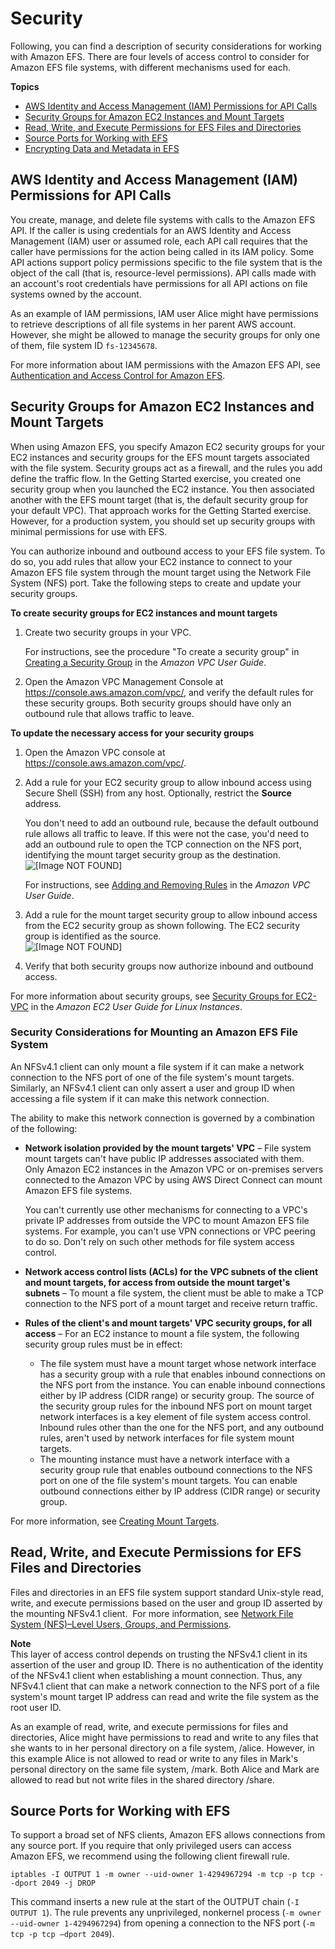 # Security<a name="security-considerations"></a>

Following, you can find a description of security considerations for working with Amazon EFS\. There are four levels of access control to consider for Amazon EFS file systems, with different mechanisms used for each\.

**Topics**
+ [AWS Identity and Access Management \(IAM\) Permissions for API Calls](#iam-permissions-for-api-calls)
+ [Security Groups for Amazon EC2 Instances and Mount Targets](#network-access)
+ [Read, Write, and Execute Permissions for EFS Files and Directories](#user-and-group-permissions)
+ [Source Ports for Working with EFS](#source-ports)
+ [Encrypting Data and Metadata in EFS](encryption.md)

## AWS Identity and Access Management \(IAM\) Permissions for API Calls<a name="iam-permissions-for-api-calls"></a>

You create, manage, and delete file systems with calls to the Amazon EFS API\. If the caller is using credentials for an AWS Identity and Access Management \(IAM\) user or assumed role, each API call requires that the caller have permissions for the action being called in its IAM policy\. Some API actions support policy permissions specific to the file system that is the object of the call \(that is, resource\-level permissions\)\. API calls made with an account's root credentials have permissions for all API actions on file systems owned by the account\. 

As an example of IAM permissions, IAM user Alice might have permissions to retrieve descriptions of all file systems in her parent AWS account\. However, she might be allowed to manage the security groups for only one of them, file system ID `fs-12345678`\.

For more information about IAM permissions with the Amazon EFS API, see [Authentication and Access Control for Amazon EFS](auth-and-access-control.md)\.

## Security Groups for Amazon EC2 Instances and Mount Targets<a name="network-access"></a>

When using Amazon EFS, you specify Amazon EC2 security groups for your EC2 instances and security groups for the EFS mount targets associated with the file system\. Security groups act as a firewall, and the rules you add define the traffic flow\. In the Getting Started exercise, you created one security group when you launched the EC2 instance\. You then associated another with the EFS mount target \(that is, the default security group for your default VPC\)\. That approach works for the Getting Started exercise\. However, for a production system, you should set up security groups with minimal permissions for use with EFS\.

You can authorize inbound and outbound access to your EFS file system\. To do so, you add rules that allow your EC2 instance to connect to your Amazon EFS file system through the mount target using the Network File System \(NFS\) port\. Take the following steps to create and update your security groups\.

**To create security groups for EC2 instances and mount targets**

1. Create two security groups in your VPC\.

   For instructions, see the procedure "To create a security group" in [Creating a Security Group](http://docs.aws.amazon.com/AmazonVPC/latest/UserGuide/VPC_SecurityGroups.html#CreatingSecurityGroups) in the *Amazon VPC User Guide*\. 

1. Open the Amazon VPC Management Console at [https://console\.aws\.amazon\.com/vpc/](https://console.aws.amazon.com/vpc/), and verify the default rules for these security groups\. Both security groups should have only an outbound rule that allows traffic to leave\. 

**To update the necessary access for your security groups**

1. Open the Amazon VPC console at [https://console\.aws\.amazon\.com/vpc/](https://console.aws.amazon.com/vpc/)\.

1. Add a rule for your EC2 security group to allow inbound access using Secure Shell \(SSH\) from any host\. Optionally, restrict the **Source** address\. 

   You don't need to add an outbound rule, because the default outbound rule allows all traffic to leave\. If this were not the case, you'd need to add an outbound rule to open the TCP connection on the NFS port, identifying the mount target security group as the destination\.  
![\[Image NOT FOUND\]](http://docs.aws.amazon.com/efs/latest/ug/images/gs-ec2-resources-100.png)

   For instructions, see [Adding and Removing Rules](http://docs.aws.amazon.com/AmazonVPC/latest/UserGuide/VPC_SecurityGroups.html#AddRemoveRules) in the *Amazon VPC User Guide*\. 

1. Add a rule for the mount target security group to allow inbound access from the EC2 security group as shown following\. The EC2 security group is identified as the source\.  
![\[Image NOT FOUND\]](http://docs.aws.amazon.com/efs/latest/ug/images/gs-ec2-resources-120.png)

1. Verify that both security groups now authorize inbound and outbound access\.

For more information about security groups, see [Security Groups for EC2\-VPC](http://docs.aws.amazon.com/AWSEC2/latest/UserGuide/using-network-security.html#vpc-security-groups) in the *Amazon EC2 User Guide for Linux Instances*\. 

### Security Considerations for Mounting an Amazon EFS File System<a name="sg-information"></a>

An NFSv4\.1 client can only mount a file system if it can make a network connection to the NFS port of one of the file system's mount targets\. Similarly, an NFSv4\.1 client can only assert a user and group ID when accessing a file system if it can make this network connection\. 

The ability to make this network connection is governed by a combination of the following:
+ **Network isolation provided by the mount targets' VPC** – File system mount targets can't have public IP addresses associated with them\. Only Amazon EC2 instances in the Amazon VPC or on\-premises servers connected to the Amazon VPC by using AWS Direct Connect can mount Amazon EFS file systems\. 

  You can't currently use other mechanisms for connecting to a VPC's private IP addresses from outside the VPC to mount Amazon EFS file systems\. For example, you can't use VPN connections or VPC peering to do so\. Don't rely on such other methods for file system access control\.
+ **Network access control lists \(ACLs\) for the VPC subnets of the client and mount targets, for access from outside the mount target's subnets** – To mount a file system, the client must be able to make a TCP connection to the NFS port of a mount target and receive return traffic\. 
+ **Rules of the client's and mount targets' VPC security groups, for all access** – For an EC2 instance to mount a file system, the following security group rules must be in effect: 
  +  The file system must have a mount target whose network interface has a security group with a rule that enables inbound connections on the NFS port from the instance\. You can enable inbound connections either by IP address \(CIDR range\) or security group\. The source of the security group rules for the inbound NFS port on mount target network interfaces is a key element of file system access control\. Inbound rules other than the one for the NFS port, and any outbound rules, aren't used by network interfaces for file system mount targets\. 
  +  The mounting instance must have a network interface with a security group rule that enables outbound connections to the NFS port on one of the file system's mount targets\. You can enable outbound connections either by IP address \(CIDR range\) or security group\.

For more information, see [Creating Mount Targets](accessing-fs.md)\.

## Read, Write, and Execute Permissions for EFS Files and Directories<a name="user-and-group-permissions"></a>

Files and directories in an EFS file system support standard Unix\-style read, write, and execute permissions based on the user and group ID asserted by the mounting NFSv4\.1 client\.  For more information, see [Network File System \(NFS\)–Level Users, Groups, and Permissions](accessing-fs-nfs-permissions.md)\.

**Note**  
This layer of access control depends on trusting the NFSv4\.1 client in its assertion of the user and group ID\. There is no authentication of the identity of the NFSv4\.1 client when establishing a mount connection\. Thus, any NFSv4\.1 client that can make a network connection to the NFS port of a file system's mount target IP address can read and write the file system as the root user ID\. 

As an example of read, write, and execute permissions for files and directories, Alice might have permissions to read and write to any files that she wants to in her personal directory on a file system, /alice\. However, in this example Alice is not allowed to read or write to any files in Mark's personal directory on the same file system, /mark\. Both Alice and Mark are allowed to read but not write files in the shared directory /share\. 

## Source Ports for Working with EFS<a name="source-ports"></a>

To support a broad set of NFS clients, Amazon EFS allows connections from any source port\. If you require that only privileged users can access Amazon EFS, we recommend using the following client firewall rule\.

```
iptables -I OUTPUT 1 -m owner --uid-owner 1-4294967294 -m tcp -p tcp --dport 2049 -j DROP
```

This command inserts a new rule at the start of the OUTPUT chain \(`-I OUTPUT 1`\)\. The rule prevents any unprivileged, nonkernel process \(`-m owner --uid-owner 1-4294967294`\) from opening a connection to the NFS port \(`-m tcp -p tcp –dport 2049`\)\.